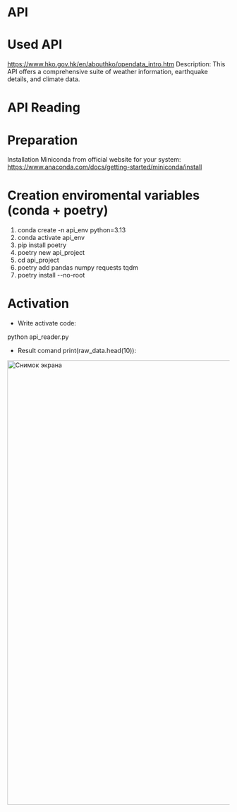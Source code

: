 # API
# Used API
https://www.hko.gov.hk/en/abouthko/opendata_intro.htm
Description:
This API offers a comprehensive suite of weather information, earthquake details, and climate data.
# API Reading 
# Preparation
Installation Miniconda from official website for your system: 
https://www.anaconda.com/docs/getting-started/miniconda/install
# Creation enviromental variables (conda + poetry)
1. conda create -n api_env python=3.13
2. conda activate api_env
3. pip install poetry
4. poetry new api_project
5. cd api_project
6. poetry add pandas numpy requests tqdm
7. poetry install --no-root
# 
# Activation
- Write activate code:

python api_reader.py

- Result comand print(raw_data.head(10)):

<img width="1453" height="1007" alt="Снимок экрана" src="https://github.com/user-attachments/assets/3c14ba9b-4880-4e3a-b9df-c57601684768" />

